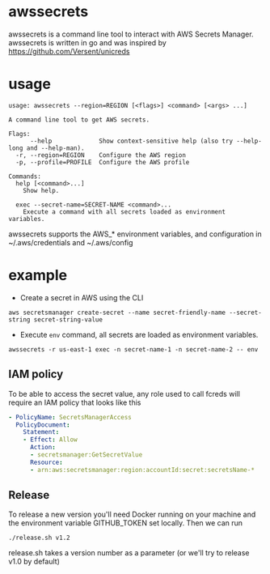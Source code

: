 # awssecrets

awssecrets is a command line tool to interact with AWS Secrets Manager.
awssecrets is written in go and was inspired by https://github.com/Versent/unicreds

# usage

```
usage: awssecrets --region=REGION [<flags>] <command> [<args> ...]

A command line tool to get AWS secrets.

Flags:
      --help             Show context-sensitive help (also try --help-long and --help-man).
  -r, --region=REGION    Configure the AWS region
  -p, --profile=PROFILE  Configure the AWS profile

Commands:
  help [<command>...]
    Show help.

  exec --secret-name=SECRET-NAME <command>...
    Execute a command with all secrets loaded as environment variables.
```

awssecrets supports the AWS_* environment variables, and configuration in ~/.aws/credentials and ~/.aws/config

# example

* Create a secret in AWS using the CLI
```
aws secretsmanager create-secret --name secret-friendly-name --secret-string secret-string-value
```
* Execute `env` command, all secrets are loaded as environment variables.
```
awssecrets -r us-east-1 exec -n secret-name-1 -n secret-name-2 -- env
```

## IAM policy

To be able to access the secret value, any role used to call fcreds will require an IAM policy that looks like this
```yaml
- PolicyName: SecretsManagerAccess
  PolicyDocument:
    Statement:
    - Effect: Allow
      Action:
      - secretsmanager:GetSecretValue
      Resource:
      - arn:aws:secretsmanager:region:accountId:secret:secretsName-*
```

## Release

To release a new version you'll need Docker running on your machine and the environment variable GITHUB_TOKEN set locally. Then we can run
```
./release.sh v1.2
```
release.sh takes a version number as a parameter (or we'll try to release v1.0 by default)
